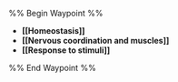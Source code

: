 %% Begin Waypoint %%
- **[[Homeostasis]]**
- **[[Nervous coordination and muscles]]**
- **[[Response to stimuli]]**

%% End Waypoint %%